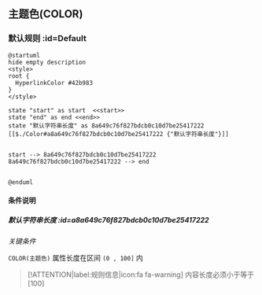 ## 主题色(COLOR) <!-- {docsify-ignore-all} -->

   

### 默认规则 :id=Default

```plantuml
@startuml
hide empty description
<style>
root {
  HyperlinkColor #42b983
}
</style>

state "start" as start  <<start>>
state "end" as end <<end>>
state "默认字符串长度" as 8a649c76f827bdcb0c10d7be25417222 [[$./Color#a8a649c76f827bdcb0c10d7be25417222 {"默认字符串长度"}]]


start --> 8a649c76f827bdcb0c10d7be25417222 
8a649c76f827bdcb0c10d7be25417222 --> end 


@enduml
```

#### 条件说明

##### 默认字符串长度 :id=a8a649c76f827bdcb0c10d7be25417222


*关键条件*


`COLOR(主题色)` 属性长度在区间 `(0 , 100]` 内

> [!ATTENTION|label:规则信息|icon:fa fa-warning]
> 内容长度必须小于等于[100]







